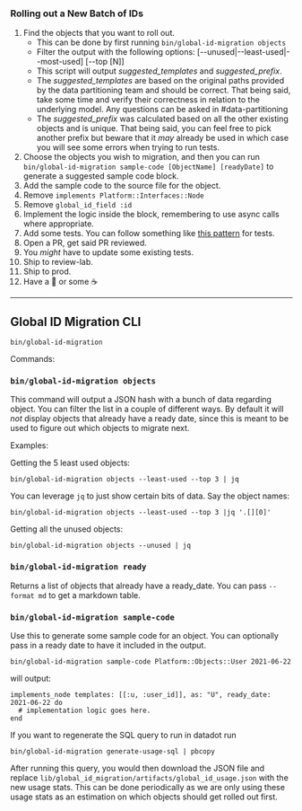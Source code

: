 ### Rolling out a New Batch of IDs

1. Find the objects that you want to roll out.
    - This can be done by first running `bin/global-id-migration objects`
    - Filter the output with the following options: [--unused|--least-used|--most-used] [--top [N]]
    - This script will output _suggested_templates_ and _suggested_prefix_.
    - The _suggested_templates_ are based on the original paths provided by the data partitioning team and should be correct.  That being said, take some time and verify their correctness in relation to the underlying model.  Any questions can be asked in #data-partitioning
    - The _suggested_prefix_ was calculated based on all the other existing objects and is unique. That being said, you can feel free to pick another prefix but beware that it _may_ already be used in which case you will see some errors when trying to run tests.
2. Choose the objects you wish to migration, and then you can run `bin/global-id-migration sample-code [ObjectName] [readyDate]` to generate a suggested sample code block.
3. Add the sample code to the source file for the object.
4. Remove `implements Platform::Interfaces::Node`
5. Remove `global_id_field :id`
6. Implement the logic inside the block, remembering to use async calls where appropriate.
7. Add some tests. You can follow something like [this pattern](https://github.com/github/github/blob/master/test/platform/objects/project_column_test.rb) for tests.
8. Open a PR, get said PR reviewed.
9. You _might_ have to update some existing tests.
10. Ship to review-lab.
11. Ship to prod.
12. Have a :taco: or some :coffee:

---

## Global ID Migration CLI

```
bin/global-id-migration
```

Commands:


### `bin/global-id-migration objects`


This command will output a JSON hash with a bunch of data regarding object.  You can filter the list in a couple of different ways.  By default it will _not_ display objects that already have a ready date, since this is meant to be used to figure out which objects to migrate next.

Examples:

Getting the 5 least used objects:

```
bin/global-id-migration objects --least-used --top 3 | jq

```

You can leverage `jq` to just show certain bits of data. Say the object names:

```
bin/global-id-migration objects --least-used --top 3 |jq '.[][0]'
```

Getting all the unused objects:

```
bin/global-id-migration objects --unused | jq
```

### `bin/global-id-migration ready`

Returns a list of objects that already have a ready_date.  You can pass `--format md` to get a markdown table.

### `bin/global-id-migration sample-code`

Use this to generate some sample code for an object.  You can optionally pass in a ready date to have it included in the output.


```
bin/global-id-migration sample-code Platform::Objects::User 2021-06-22
```

will output:

```
implements_node templates: [[:u, :user_id]], as: "U", ready_date: 2021-06-22 do
  # implementation logic goes here.
end

```


If you want to regenerate the SQL query to run in datadot run

`bin/global-id-migration generate-usage-sql | pbcopy`

After running this query, you would then download the JSON file and replace `lib/global_id_migration/artifacts/global_id_usage.json` with the new usage stats.  This can be done periodically as we are only using these usage stats as an estimation on which objects should get rolled out first.
